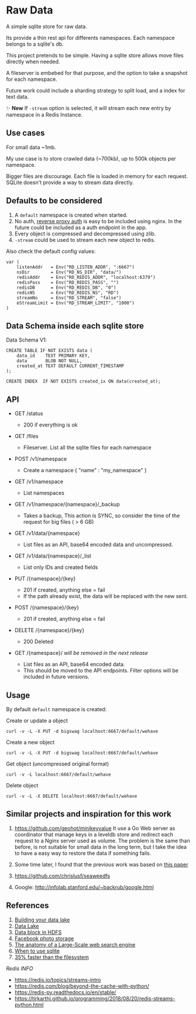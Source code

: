 # Raw Data

A simple sqlite store for raw data. 

Its provide a thin rest api for differents namespaces. Each namespace belongs to a sqlite's db. 

This project pretends to be simple. Having a sqlite store allows move files directly when needed.

A fileserver is embebed for that purpose, and the option to take a snapshot for each namespace.

Future work could include a sharding strategy to split load, and a index for text data. 

:sparkles: **New** If `-stream` option is selected, it will stream each new entry by namespace in a Redis Instance. 


## Use cases

For small data ~1mb. 

My use case is to store crawled data (~700kb), up to 500k objects per namespace.

Bigger files are discourage. Each file is loaded in memory for each request. SQLite doesn't provide a way to stream data directly. 

## Defaults to be considered

1. A `default` namespace is created when started. 
2. No auth, [reverse proxy auth](https://docs.nginx.com/nginx/admin-guide/security-controls/configuring-subrequest-authentication/) is easy to be included using nginx. In the future could be included as a auth endpoint in the app.
3. Every object is compressed and decompressed using zlib.
4. `-stream` could be used to stream each new object to redis.

Also check the default config values:

```
var (
	listenAddr   = Env("RD_LISTEN_ADDR", ":6667")
	nsDir        = Env("RD_NS_DIR", "data/")
	redisAddr    = Env("RD_REDIS_ADDR", "localhost:6379")
	redisPass    = Env("RD_REDIS_PASS", "")
	redisDB      = Env("RD_REDIS_DB", "0")
	redisNS      = Env("RD_REDIS_NS", "RD")
	streamNo     = Env("RD_STREAM", "false")
	eStreamLimit = Env("RD_STREAM_LIMIT", "1000")
)
```

## Data Schema inside each sqlite store

Data Schema V1:

```
CREATE TABLE IF NOT EXISTS data (
	data_id    TEXT PRIMARY KEY,
    data       BLOB NOT NULL,
	created_at TEXT DEFAULT CURRENT_TIMESTAMP
);

CREATE INDEX  IF NOT EXISTS created_ix ON data(created_at);
```


## API

- GET /status
  - 200 if everything is ok

- GET /files
  - Fileserver. List all the sqlite files for each namespace
  
- POST /v1/namespace
  - Create a namespace
  { "name" : "my_namespace" }

- GET /v1/namespace
  - List namespaces

- GET /v1/namespace/{namespace}/_backup 
  - Takes a backup, This action is SYNC, so consider the time of the request for big files ( > 6 GB)
  
- GET /v1/data/{namespace} 
  - List files as an API, base64 encoded data and uncompressed.
  
- GET /v1/data/{namespace}/_list 
  - List only IDs and created fields
  
- PUT /{namespace}/{key}
  - 201 if created, anything else = fail
  - If the path already exist, the data will be replaced with the new sent.
  
- POST /{namespace}/{key}
  - 201 if created, anything else = fail

- DELETE /{namespace}/{key}
  - 200 Deleted
  
- GET /{namespace}/ *will be removed in the next release*
  - List files as an API, base64 encoded data.
  - This should be moved to the API endpoints. Filter options will be included
  in future versions.


## Usage

By default `default` namespace is created: 

Create or update a object
```
curl -v -L -X PUT -d bigswag localhost:6667/default/wehave
```

Create a new object
```
curl -v -L -X PUT -d bigswag localhost:6667/default/wehave
```

Get object (uncompressed original format)
```
curl -v -L localhost:6667/default/wehave
```

Delete object
```
curl -v -L -X DELETE localhost:6667/default/wehave
```


## Similar projects and inspiration for this work

1. https://github.com/geohot/minikeyvalue
It use a Go Web server as coordinator that manage keys in a leveldb store and redirect each request to a Nginx server used as volume. 
The problem is the same than before, is not suitable for small data in the long term, but I take the idea to have a easy way to restore the data if something fails. 

2. Some time later, I found that the previous work was based on [this paper](https://www.usenix.org/legacy/event/osdi10/tech/full_papers/Beaver.pdf) 

3. https://github.com/chrislusf/seaweedfs 


4. Google: http://infolab.stanford.edu/~backrub/google.html


## References

1. [Building your data lake](https://cloudblogs.microsoft.com/industry-blog/en-gb/technetuk/2020/04/09/building-your-data-lake-on-azure-data-lake-storage-gen2-part-1/)
2. [Data Lake](https://en.wikipedia.org/wiki/Data_lake) 
3. [Data block in HDFS](https://data-flair.training/blogs/data-block/)
4. [Facebook photo storage](https://www.usenix.org/legacy/event/osdi10/tech/full_papers/Beaver.pdf)
5. [The anatomy of a Large-Scale web search engine](http://infolab.stanford.edu/~backrub/google.html)
8. [When to use sqlite](https://www.sqlite.org/whentouse.html)
9. [35% faster than the filesystem](https://www.sqlite.org/fasterthanfs.html)

*Redis INFO*

- https://redis.io/topics/streams-intro
- https://redis.com/blog/beyond-the-cache-with-python/
- https://redis-py.readthedocs.io/en/stable/
- https://tirkarthi.github.io/programming/2018/08/20/redis-streams-python.html 
